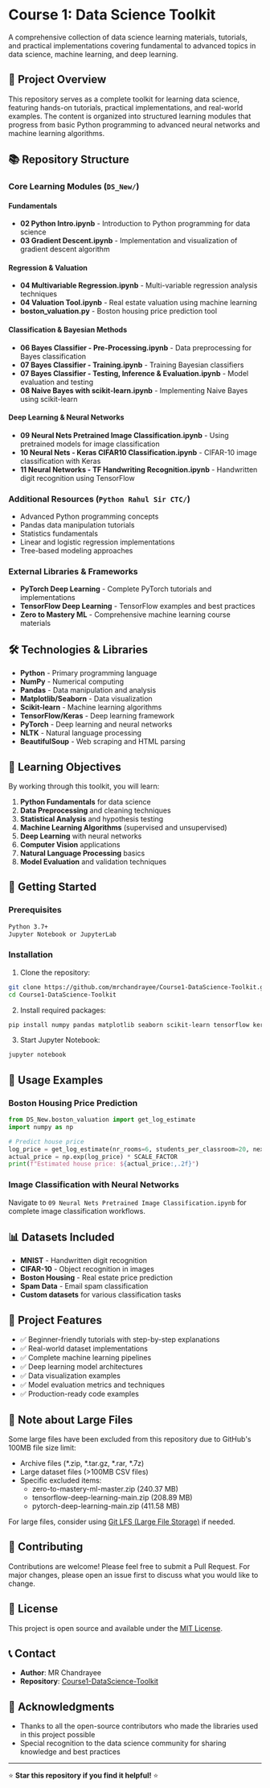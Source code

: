 ﻿# Course 1: Data Science Toolkit

A comprehensive collection of data science learning materials, tutorials, and practical implementations covering fundamental to advanced topics in data science, machine learning, and deep learning.

## 🚀 Project Overview

This repository serves as a complete toolkit for learning data science, featuring hands-on tutorials, practical implementations, and real-world examples. The content is organized into structured learning modules that progress from basic Python programming to advanced neural networks and machine learning algorithms.

## 📚 Repository Structure

### Core Learning Modules (`DS_New/`)

#### **Fundamentals**
- **02 Python Intro.ipynb** - Introduction to Python programming for data science
- **03 Gradient Descent.ipynb** - Implementation and visualization of gradient descent algorithm

#### **Regression & Valuation**
- **04 Multivariable Regression.ipynb** - Multi-variable regression analysis techniques
- **04 Valuation Tool.ipynb** - Real estate valuation using machine learning
- **boston_valuation.py** - Boston housing price prediction tool

#### **Classification & Bayesian Methods**
- **06 Bayes Classifier - Pre-Processing.ipynb** - Data preprocessing for Bayes classification
- **07 Bayes Classifier - Training.ipynb** - Training Bayesian classifiers
- **07 Bayes Classifier - Testing, Inference & Evaluation.ipynb** - Model evaluation and testing
- **08 Naive Bayes with scikit-learn.ipynb** - Implementing Naive Bayes using scikit-learn

#### **Deep Learning & Neural Networks**
- **09 Neural Nets Pretrained Image Classification.ipynb** - Using pretrained models for image classification
- **10 Neural Nets - Keras CIFAR10 Classification.ipynb** - CIFAR-10 image classification with Keras
- **11 Neural Networks - TF Handwriting Recognition.ipynb** - Handwritten digit recognition using TensorFlow

### Additional Resources (`Python Rahul Sir CTC/`)
- Advanced Python programming concepts
- Pandas data manipulation tutorials
- Statistics fundamentals
- Linear and logistic regression implementations
- Tree-based modeling approaches

### External Libraries & Frameworks
- **PyTorch Deep Learning** - Complete PyTorch tutorials and implementations
- **TensorFlow Deep Learning** - TensorFlow examples and best practices
- **Zero to Mastery ML** - Comprehensive machine learning course materials

## 🛠️ Technologies & Libraries

- **Python** - Primary programming language
- **NumPy** - Numerical computing
- **Pandas** - Data manipulation and analysis
- **Matplotlib/Seaborn** - Data visualization
- **Scikit-learn** - Machine learning algorithms
- **TensorFlow/Keras** - Deep learning framework
- **PyTorch** - Deep learning and neural networks
- **NLTK** - Natural language processing
- **BeautifulSoup** - Web scraping and HTML parsing

## 🎯 Learning Objectives

By working through this toolkit, you will learn:

1. **Python Fundamentals** for data science
2. **Data Preprocessing** and cleaning techniques
3. **Statistical Analysis** and hypothesis testing
4. **Machine Learning Algorithms** (supervised and unsupervised)
5. **Deep Learning** with neural networks
6. **Computer Vision** applications
7. **Natural Language Processing** basics
8. **Model Evaluation** and validation techniques

## 🚦 Getting Started

### Prerequisites
```bash
Python 3.7+
Jupyter Notebook or JupyterLab
```

### Installation
1. Clone the repository:
```bash
git clone https://github.com/mrchandrayee/Course1-DataScience-Toolkit.git
cd Course1-DataScience-Toolkit
```

2. Install required packages:
```bash
pip install numpy pandas matplotlib seaborn scikit-learn tensorflow keras torch nltk beautifulsoup4 wordcloud pillow
```

3. Start Jupyter Notebook:
```bash
jupyter notebook
```

## 📖 Usage Examples

### Boston Housing Price Prediction
```python
from DS_New.boston_valuation import get_log_estimate
import numpy as np

# Predict house price
log_price = get_log_estimate(nr_rooms=6, students_per_classroom=20, next_to_river=True)
actual_price = np.exp(log_price) * SCALE_FACTOR
print(f"Estimated house price: ${actual_price:,.2f}")
```

### Image Classification with Neural Networks
Navigate to `09 Neural Nets Pretrained Image Classification.ipynb` for complete image classification workflows.

## 📊 Datasets Included

- **MNIST** - Handwritten digit recognition
- **CIFAR-10** - Object recognition in images
- **Boston Housing** - Real estate price prediction
- **Spam Data** - Email spam classification
- **Custom datasets** for various classification tasks

## 🔧 Project Features

- ✅ Beginner-friendly tutorials with step-by-step explanations
- ✅ Real-world dataset implementations
- ✅ Complete machine learning pipelines
- ✅ Deep learning model architectures
- ✅ Data visualization examples
- ✅ Model evaluation metrics and techniques
- ✅ Production-ready code examples

## 📁 Note about Large Files

Some large files have been excluded from this repository due to GitHub's 100MB file size limit:

- Archive files (*.zip, *.tar.gz, *.rar, *.7z)
- Large dataset files (>100MB CSV files)
- Specific excluded items:
  - zero-to-mastery-ml-master.zip (240.37 MB)
  - tensorflow-deep-learning-main.zip (208.89 MB) 
  - pytorch-deep-learning-main.zip (411.58 MB)

For large files, consider using [Git LFS (Large File Storage)](https://git-lfs.github.com/) if needed.

## 🤝 Contributing

Contributions are welcome! Please feel free to submit a Pull Request. For major changes, please open an issue first to discuss what you would like to change.

## 📄 License

This project is open source and available under the [MIT License](LICENSE).

## 📞 Contact

- **Author**: MR Chandrayee
- **Repository**: [Course1-DataScience-Toolkit](https://github.com/mrchandrayee/Course1-DataScience-Toolkit)

## 🌟 Acknowledgments

- Thanks to all the open-source contributors who made the libraries used in this project possible
- Special recognition to the data science community for sharing knowledge and best practices

---

⭐ **Star this repository if you find it helpful!** ⭐
